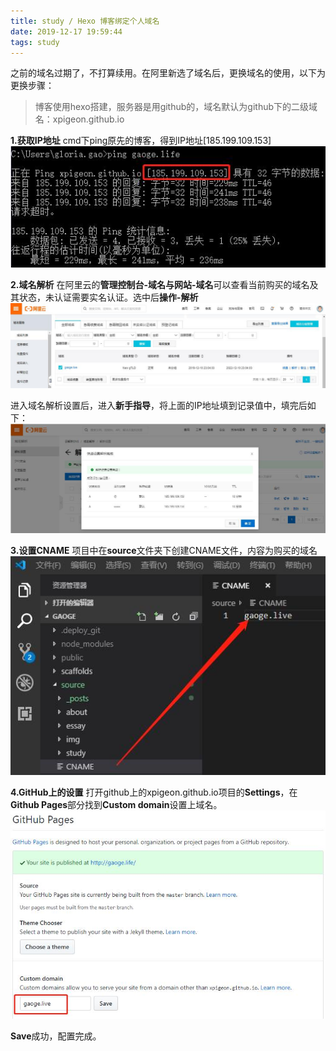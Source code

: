 ```yaml
---
title: study / Hexo 博客绑定个人域名
date: 2019-12-17 19:59:44
tags: study
---
```


之前的域名过期了，不打算续用。在阿里新选了域名后，更换域名的使用，以下为更换步骤：

> 博客使用hexo搭建，服务器是用github的，域名默认为github下的二级域名：xpigeon.github.io

**1.获取IP地址**
cmd下ping原先的博客，得到IP地址[185.199.109.153]
![](191217-1/01.jpg)

**2.域名解析**
在阿里云的**管理控制台-域名与网站-域名**可以查看当前购买的域名及其状态，未认证需要实名认证。选中后**操作-解析**
![](191217-1/02.jpg)

进入域名解析设置后，进入**新手指导**，将上面的IP地址填到记录值中，填完后如下：
![](191217-1/03.jpg)

**3.设置CNAME**
项目中在**source**文件夹下创建CNAME文件，内容为购买的域名
![](191217-1/04.jpg)

**4.GitHub上的设置**
打开github上的xpigeon.github.io项目的**Settings**，在**Github Pages**部分找到**Custom domain**设置上域名。
![](191217-1/05.jpg)
 
 **Save**成功，配置完成。